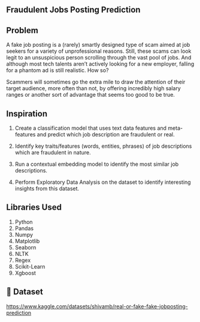 
## Fraudulent Jobs Posting Prediction


## Problem
A fake job posting is a (rarely) smartly designed type of scam aimed at job seekers for a variety of unprofessional reasons. Still, these scams can look legit to an unsuspicious person scrolling through the vast pool of jobs. And although most tech talents aren’t actively looking for a new employer, falling for a phantom ad is still realistic. How so?

Scammers will sometimes go the extra mile to draw the attention of their target audience, more often than not, by offering incredibly high salary ranges or another sort of advantage that seems too good to be true.


## Inspiration

1) Create a classification model that uses text data features and meta-features and predict which job description are fraudulent or real.

2) Identify key traits/features (words, entities, phrases) of job descriptions which are fraudulent in nature.

3) Run a contextual embedding model to identify the most similar job descriptions.

4) Perform Exploratory Data Analysis on the dataset to identify interesting insights from this dataset.


## Libraries Used

1) Python
2) Pandas
3) Numpy
4) Matplotlib
5) Seaborn
6) NLTK
7) Regex
8) Scikit-Learn
9) Xgboost


## 🔗 Dataset

https://www.kaggle.com/datasets/shivamb/real-or-fake-fake-jobposting-prediction

